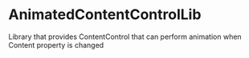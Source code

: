 # AnimatedContentControlLib
Library that provides ContentControl that can perform animation when Content property is changed
